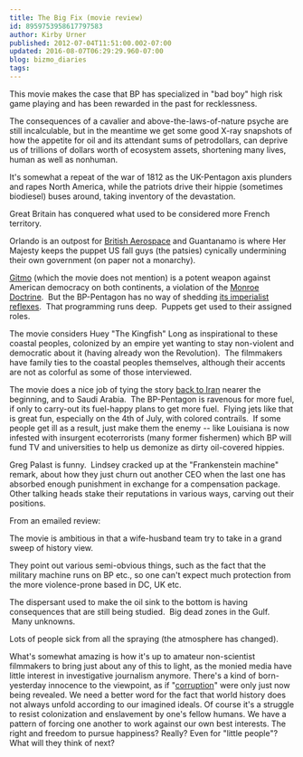 ```yaml
---
title: The Big Fix (movie review)
id: 8959753958617797583
author: Kirby Urner
published: 2012-07-04T11:51:00.002-07:00
updated: 2016-08-07T06:29:29.960-07:00
blog: bizmo_diaries
tags: 
---
```


[](http://www.flickr.com/photos/17157315@N00/7538046806/)

This movie makes the case that BP has specialized in "bad boy" high risk game playing and has been rewarded in the past for recklessness.

The consequences of a cavalier and above-the-laws-of-nature psyche are still incalculable, but in the meantime we get some good X-ray snapshots of how the appetite for oil and its attendant sums of petrodollars, can deprive us of trillions of dollars worth of ecosystem assets, shortening many lives, human as well as nonhuman.

It's somewhat a repeat of the war of 1812 as the UK-Pentagon axis plunders and rapes North America, while the patriots drive their hippie (sometimes biodiesel) buses around, taking inventory of the devastation. 

Great Britain has conquered what used to be considered more French territory.

Orlando is an outpost for [British Aerospace](http://www.baesystems.com/home) and Guantanamo is where Her Majesty keeps the puppet US fall guys (the patsies) cynically undermining their own government (on paper not a monarchy). 

[Gitmo](http://worldgame.blogspot.com/2010/02/lame-analysis.html) (which the movie does not mention) is a potent weapon against American democracy on both continents, a violation of the [Monroe Doctrine](http://en.wikipedia.org/wiki/Monroe_Doctrine).  But the BP-Pentagon has no way of shedding [its imperialist reflexes](http://mybizmo.blogspot.com/2007/09/lampoon-harpoon.html).  That programming runs deep.  Puppets get used to their assigned roles.

The movie considers Huey "The Kingfish" Long as inspirational to these coastal peoples, colonized by an empire yet wanting to stay non-violent and democratic about it (having already won the Revolution).  The filmmakers have family ties to the coastal peoples themselves, although their accents are not as colorful as some of those interviewed.

The movie does a nice job of tying the story [back to Iran](http://worldgame.blogspot.com/2013/03/argo-movie-review.html) nearer the beginning, and to Saudi Arabia.  The BP-Pentagon is ravenous for more fuel, if only to carry-out its fuel-happy plans to get more fuel.  Flying jets like that is great fun, especially on the 4th of July, with colored contrails.  If some people get ill as a result, just make them the enemy -- like Louisiana is now infested with insurgent ecoterrorists (many former fishermen) which BP will fund TV and universities to help us demonize as dirty oil-covered hippies.

Greg Palast is funny.  Lindsey cracked up at the "Frankenstein machine" remark, about how they just churn out another CEO when the last one has absorbed enough punishment in exchange for a compensation package. Other talking heads stake their reputations in various ways, carving out their positions.

From an emailed review:

The movie is ambitious in that a wife-husband team try to take in a grand sweep of history view.

They point out various semi-obvious things, such as the fact that the military machine runs on BP etc., so one can't expect much protection from the more violence-prone based in DC, UK etc.

The dispersant used to make the oil sink to the bottom is having consequences that are still being studied.  Big dead zones in the Gulf.  Many unknowns.

Lots of people sick from all the spraying (the atmosphere has changed).

What's somewhat amazing is how it's up to amateur non-scientist filmmakers to bring just about any of this to light, as the monied media have little interest in investigative journalism anymore.
There's a kind of born-yesterday innocence to the viewpoint, as if "[corruption](http://worldgame.blogspot.com/2015/09/investigating-how-things-work.html)" were only just now being revealed.  We need a better word for the fact that world history does not always unfold according to our imagined ideals.  Of course it's a struggle to resist colonization and enslavement by one's fellow humans.  We have a pattern of forcing one another to work against our own best interests.  The right and freedom to pursue happiness?  Really? Even for "little people"? What will they think of next?